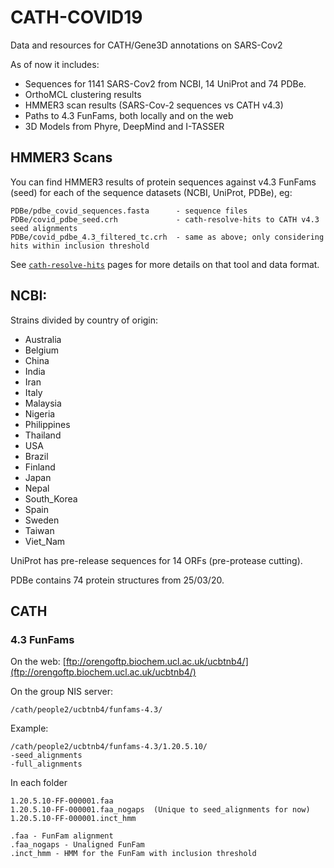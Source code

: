 # CATH-COVID19
Data and resources for CATH/Gene3D annotations on SARS-Cov2

As of now it includes:
 - Sequences for 1141 SARS-Cov2 from NCBI, 14 UniProt and 74 PDBe.
 - OrthoMCL clustering results
 - HMMER3 scan results (SARS-Cov-2 sequences vs CATH v4.3)
 - Paths to 4.3 FunFams, both locally and on the web
 - 3D Models from Phyre, DeepMind and I-TASSER

## HMMER3 Scans

You can find HMMER3 results of protein sequences against v4.3 FunFams (seed) for each of the sequence datasets (NCBI, UniProt, PDBe), eg:

```
PDBe/pdbe_covid_sequences.fasta      - sequence files
PDBe/covid_pdbe_seed.crh             - cath-resolve-hits to CATH v4.3 seed alignments
PDBe/covid_pdbe_4.3_filtered_tc.crh  - same as above; only considering hits within inclusion threshold
```

See [`cath-resolve-hits`](https://cath-tools.readthedocs.io/en/latest/tools/cath-resolve-hits/) pages for more details on that tool and data format.


## NCBI: 
Strains divided by country of origin:
- Australia
- Belgium
- China
- India
- Iran
- Italy
- Malaysia
- Nigeria
- Philippines
- Thailand
- USA
- Brazil
- Finland
- Japan
- Nepal
- South_Korea
- Spain
- Sweden
- Taiwan
- Viet_Nam

UniProt has pre-release sequences for 14 ORFs (pre-protease cutting).

PDBe contains 74 protein structures from 25/03/20.


## CATH

### 4.3 FunFams

On the web: [ftp://orengoftp.biochem.ucl.ac.uk/ucbtnb4/](ftp://orengoftp.biochem.ucl.ac.uk/ucbtnb4/)

On the group NIS server: 

```
/cath/people2/ucbtnb4/funfams-4.3/
```

Example: 

```
/cath/people2/ucbtnb4/funfams-4.3/1.20.5.10/
-seed_alignments
-full_alignments
```

In each folder

```
1.20.5.10-FF-000001.faa		
1.20.5.10-FF-000001.faa_nogaps	(Unique to seed_alignments for now)
1.20.5.10-FF-000001.inct_hmm

.faa - FunFam alignment
.faa_nogaps - Unaligned FunFam
.inct_hmm - HMM for the FunFam with inclusion threshold
```
